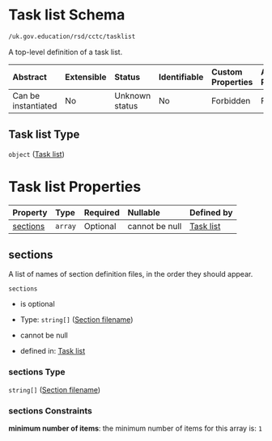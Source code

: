 # Task list Schema

```txt
/uk.gov.education/rsd/cctc/tasklist
```

A top-level definition of a task list.

| Abstract            | Extensible | Status         | Identifiable | Custom Properties | Additional Properties | Access Restrictions | Defined In                                                                                      |
| :------------------ | :--------- | :------------- | :----------- | :---------------- | :-------------------- | :------------------ | :---------------------------------------------------------------------------------------------- |
| Can be instantiated | No         | Unknown status | No           | Forbidden         | Forbidden             | none                | [tasklist.schema.json](../../app/workflows/schemas/tasklist.schema.json "open original schema") |

## Task list Type

`object` ([Task list](tasklist.md))

# Task list Properties

| Property              | Type    | Required | Nullable       | Defined by                                                                                                      |
| :-------------------- | :------ | :------- | :------------- | :-------------------------------------------------------------------------------------------------------------- |
| [sections](#sections) | `array` | Optional | cannot be null | [Task list](tasklist-properties-list-of-sections.md "/uk.gov.education/rsd/cctc/tasklist#/properties/sections") |

## sections

A list of names of section definition files, in the order they should appear.

`sections`

*   is optional

*   Type: `string[]` ([Section filename](tasklist-properties-list-of-sections-section-filename.md))

*   cannot be null

*   defined in: [Task list](tasklist-properties-list-of-sections.md "/uk.gov.education/rsd/cctc/tasklist#/properties/sections")

### sections Type

`string[]` ([Section filename](tasklist-properties-list-of-sections-section-filename.md))

### sections Constraints

**minimum number of items**: the minimum number of items for this array is: `1`
